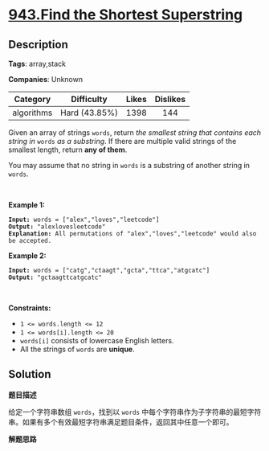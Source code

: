 # [943.Find the Shortest Superstring](https://leetcode.com/problems/find-the-shortest-superstring/description/)

## Description

**Tags**: array,stack

**Companies**: Unknown

|  Category  |  Difficulty   | Likes | Dislikes |
| :--------: | :-----------: | :---: | :------: |
| algorithms | Hard (43.85%) | 1398  |   144    |

<p>Given an array of strings <code>words</code>, return <em>the smallest string that contains each string in</em> <code>words</code> <em>as a substring</em>. If there are multiple valid strings of the smallest length, return <strong>any of them</strong>.</p>
<p>You may assume that no string in <code>words</code> is a substring of another string in <code>words</code>.</p>
<p>&nbsp;</p>
<p><strong class="example">Example 1:</strong></p>
<pre><code><strong>Input:</strong> words = [&quot;alex&quot;,&quot;loves&quot;,&quot;leetcode&quot;]
<strong>Output:</strong> &quot;alexlovesleetcode&quot;
<strong>Explanation:</strong> All permutations of &quot;alex&quot;,&quot;loves&quot;,&quot;leetcode&quot; would also be accepted.</code></pre>
<p><strong class="example">Example 2:</strong></p>
<pre><code><strong>Input:</strong> words = [&quot;catg&quot;,&quot;ctaagt&quot;,&quot;gcta&quot;,&quot;ttca&quot;,&quot;atgcatc&quot;]
<strong>Output:</strong> &quot;gctaagttcatgcatc&quot;</code></pre>
<p>&nbsp;</p>
<p><strong>Constraints:</strong></p>
<ul>
  <li><code>1 &lt;= words.length &lt;= 12</code></li>
  <li><code>1 &lt;= words[i].length &lt;= 20</code></li>
  <li><code>words[i]</code> consists of lowercase English letters.</li>
  <li>All the strings of <code>words</code> are <strong>unique</strong>.</li>
</ul>

## Solution

**题目描述**

给定一个字符串数组 `words`，找到以 `words` 中每个字符串作为子字符串的最短字符串。如果有多个有效最短字符串满足题目条件，返回其中任意一个即可。

**解题思路**
